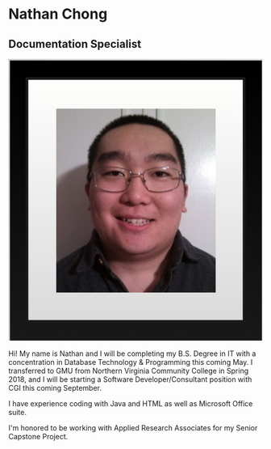 # Nathan Chong
## Documentation Specialist
![](https://github.com/ckyriaco/Capstone/blob/main/Photos_Gifs/Nathan_Chong.PNG)

Hi! My name is Nathan and I will be completing my B.S. Degree in IT with a concentration in Database Technology & Programming this coming May. I transferred to GMU from Northern Virginia Community College in Spring 2018, and I will be starting a Software Developer/Consultant position with CGI this coming September.

I have experience coding with Java and HTML as well as Microsoft Office suite.

I'm honored to be working with Applied Research Associates for my Senior Capstone Project.